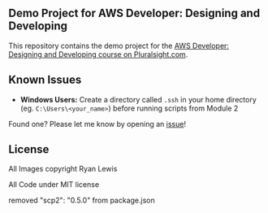 ## Demo Project for AWS Developer: Designing and Developing

This repository contains the demo project for the [AWS Developer: Designing and Developing course on Pluralsight.com](http://www.pluralsight.com/courses/aws-developer-designing-developing).

## Known Issues

- **Windows Users:** Create a directory called `.ssh` in your home directory (eg. `C:\Users\<your_name>`) before running scripts from Module 2

Found one? Please let me know by opening an [issue](https://github.com/ryanmurakami/hbfl/issues)!

## License

All Images copyright Ryan Lewis

All Code under MIT license



removed "scp2": "0.5.0" from package.json